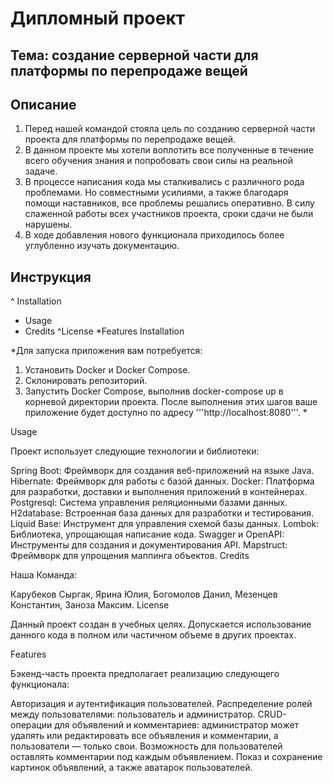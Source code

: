 
# Дипломный проект
<!--Дипломный проект-->

## Тема: создание серверной части для платформы по перепродаже вещей
<!--Тема-->
## Описание
<!--Описание-->
1. Перед нашей командой стояла цель по созданию серверной части проекта для платформы по перепродаже вещей.
2. В данном проекте мы хотели воплотить все полученные в течение всего обучения знания и попробовать свои силы на реальной задаче.
3. В процессе написания кода мы сталкивались с различного рода проблемами. Но совместными усилиями, а также благодаря помощи наставников, все проблемы решались оперативно. В силу слаженной работы всех участников проекта, сроки сдачи не были нарушены.
4. В ходе добавления нового функционала приходилось более углубленно изучать документацию.
   
## Инструкция
<!--Инструкция-->
^ Installation
* Usage
* Credits
^License
*Features
Installation
<!--Installation-->
*Для запуска приложения вам потребуется:

1. Установить Docker и Docker Compose.
2. Склонировать репозиторий.
3. Запустить Docker Compose, выполнив docker-compose up в корневой директории проекта.
После выполнения этих шагов ваше приложение будет доступно по адресу '''http://localhost:8080'''. *

Usage
<!--Usage-->
Проект использует следующие технологии и библиотеки:

Spring Boot: Фреймворк для создания веб-приложений на языке Java.
Hibernate: Фреймворк для работы с базой данных.
Docker: Платформа для разработки, доставки и выполнения приложений в контейнерах.
Postgresql: Система управления реляционными базами данных.
H2database: Встроенная база данных для разработки и тестирования.
Liquid Base: Инструмент для управления схемой базы данных.
Lombok: Библиотека, упрощающая написание кода.
Swagger и OpenAPI: Инструменты для создания и документирования API.
Mapstruct: Фреймворк для упрощения маппинга объектов.
Credits
<!--Credits-->
Наша Команда:

Карубеков Сыргак,
Ярина Юлия,
Богомолов Данил,
Мезенцев Константин,
Заноза Максим.
License
<!--License-->
Данный проект создан в учебных целях. Допускается использование данного кода в полном или частичном объеме в других проектах.

Features
<!--Features-->
Бэкенд-часть проекта предполагает реализацию следующего функционала:

Авторизация и аутентификация пользователей.
Распределение ролей между пользователями: пользователь и администратор.
CRUD-операции для объявлений и комментариев: администратор может удалять или редактировать все объявления и комментарии, а пользователи — только свои.
Возможность для пользователей оставлять комментарии под каждым объявлением. Показ и сохранение картинок объявлений, а также аватарок пользователей.

